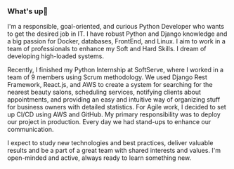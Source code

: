 ### What's up👋

I'm a responsible, goal-oriented, and curious Python Developer who wants to get the desired job in IT. I have robust Python and Django knowledge and a big passion for Docker, databases, FrontEnd, and Linux. I aim to work in a team of professionals to enhance my Soft and Hard Skills. I dream of developing high-loaded systems.

Recently, I finished my Python Internship at SoftServe, where I worked in a team of 9 members using Scrum methodology. We used Django Rest Framework, React.js, and AWS to create a system for searching for the nearest beauty salons, scheduling services, notifying clients about appointments, and providing an easy and intuitive way of organizing stuff for business owners with detailed statistics. For Agile work, I decided to set up CI/CD using AWS and GitHub. My primary responsibility was to deploy our project in production. Every day we had stand-ups to enhance our communication.

I expect to study new technologies and best practices, deliver valuable results and be a part of a great team with shared interests and values. I'm open-minded and active, always ready to learn something new.
